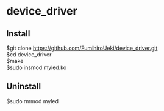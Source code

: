 # device_driver  

## Install  
  $git clone https://github.com/FumihiroUeki/device_driver.git  
  $cd device_driver  
  $make  
  $sudo insmod myled.ko  
  
## Uninstall
  $sudo rmmod myled

